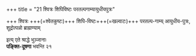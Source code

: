 +++
title = "21 श्वित्रः शिपिविष्टः परतल्पगाम्यायुधीयपुत्रः"

+++
श्वित्रः +++(=श्वेतकुष्टः)+++ शिपि-विष्टः+++(=खल्वाटः)+++ परतल्प-गाम्य् आयुधीय-पुत्रः, शूद्रोत्पन्नो ब्राह्मण्याम्  

इत्य् एते श्राद्धे भुञ्जानाः  
**पङ्क्ति-दूषणा** भवन्ति २१